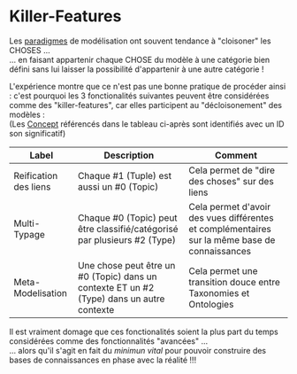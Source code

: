 
Killer-Features
==

Les <a href="https://github.com/iPlumb3r/KeQuarks/tree/master/Paradigms">paradigmes</a> de modélisation ont souvent tendance à "cloisoner" les CHOSES ...   
... en faisant appartenir chaque CHOSE du modèle à une catégorie bien défini sans lui laisser la possibilité d'appartenir à une autre catégorie !

L'expérience montre que ce n'est pas une bonne pratique de procéder ainsi : c'est pourquoi les 3 fonctionalités suivantes peuvent être considérées comme des "killer-features", car elles participent au "décloisonement" des modèles :   
(Les <a href="https://github.com/iPlumb3r/KeQuarks/tree/master/Concepts">Concept</a> référencés dans le tableau ci-après sont identifiés avec un ID son significatif)

<table>
    <thead>
        <tr>
            <th>Label</th>
            <th>Description</th>
            <th>Comment</th>
        </tr>
    </thead>
    <tbody>
        <tr>
            <td>Reification des liens</td>
            <td>Chaque #1 (Tuple) est aussi un #0 (Topic)</td>
            <td>Cela permet de "dire des choses" sur des liens</td>
        </tr>
        <tr>
            <td>Multi-Typage</td>
            <td>Chaque #0 (Topic) peut être classifié/catégorisé par plusieurs #2 (Type)</td>
            <td>Cela permet d'avoir des vues différentes et complémentaires sur la même base de connaissances</td>
        </tr>
        <tr>
            <td>Meta-Modelisation</td>
            <td>Une chose peut être un  #0 (Topic) dans un contexte ET un #2 (Type) dans un autre contexte</td>
            <td>Cela permet une transition douce entre Taxonomies et Ontologies</td>
        </tr>
    </tbody>
</table>

Il est vraiment domage que ces fonctionalités soient la plus part du temps considérées comme des fonctionnalités "avancées" ...   
... alors qu'il s'agit en fait du _minimun vital_ pour pouvoir construire des bases de connaissances en phase avec la réalité !!!


